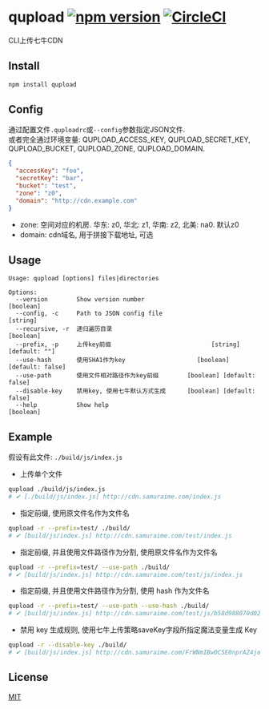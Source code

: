 # qupload [![npm version](https://badge.fury.io/js/qupload.svg)](https://badge.fury.io/js/qupload) [![CircleCI](https://circleci.com/gh/samuraime/qupload.svg?style=shield)](https://circleci.com/gh/samuraime/qupload)

CLI上传七牛CDN

## Install

```sh
npm install qupload
```

## Config

通过配置文件```.quploadrc```或```--config```参数指定JSON文件.  
或者完全通过环境变量: QUPLOAD_ACCESS_KEY, QUPLOAD_SECRET_KEY, QUPLOAD_BUCKET, QUPLOAD_ZONE, QUPLOAD_DOMAIN.

```json
{
  "accessKey": "foo",
  "secretKey": "bar",
  "bucket": "test",
  "zone": "z0",
  "domain": "http://cdn.example.com"
}
```

- zone: 空间对应的机房. 华东: z0, 华北: z1, 华南: z2, 北美: na0. 默认z0
- domain: cdn域名, 用于拼接下载地址, 可选

## Usage

```
Usage: qupload [options] files|directories

Options:
  --version        Show version number                                 [boolean]
  --config, -c     Path to JSON config file                             [string]
  --recursive, -r  递归遍历目录                                        [boolean]
  --prefix, -p     上传key前缀                            [string] [default: ""]
  --use-hash       使用SHA1作为key                    [boolean] [default: false]
  --use-path       使用文件相对路径作为key前缀        [boolean] [default: false]
  --disable-key    禁用key, 使用七牛默认方式生成      [boolean] [default: false]
  --help           Show help                                           [boolean]
```

## Example

假设有此文件: ```./build/js/index.js```

- 上传单个文件

```sh
qupload ./build/js/index.js
# ✔ [./build/js/index.js] http://cdn.samuraime.com/index.js
```

- 指定前缀, 使用原文件名作为文件名

```sh
qupload -r --prefix=test/ ./build/
# ✔ [build/js/index.js] http://cdn.samuraime.com/test/index.js
```

- 指定前缀, 并且使用文件路径作为分割, 使用原文件名作为文件名

```sh
qupload -r --prefix=test/ --use-path ./build/
# ✔ [build/js/index.js] http://cdn.samuraime.com/test/js/index.js
```

- 指定前缀, 并且使用文件路径作为分割, 使用 hash 作为文件名

```sh
qupload -r --prefix=test/ --use-path --use-hash ./build/
# ✔ [build/js/index.js] http://cdn.samuraime.com/test/js/b58d988070d02e44d27a6b019e23a1665bd1f790
```

- 禁用 key 生成规则, 使用七牛上传策略saveKey字段所指定魔法变量生成 Key

```sh
qupload -r --disable-key ./build/
# ✔ [build/js/index.js] http://cdn.samuraime.com/FrWNmIBw0C5E0nprAZ4joWZb0feQ
```

## License

[MIT](LICENSE)
